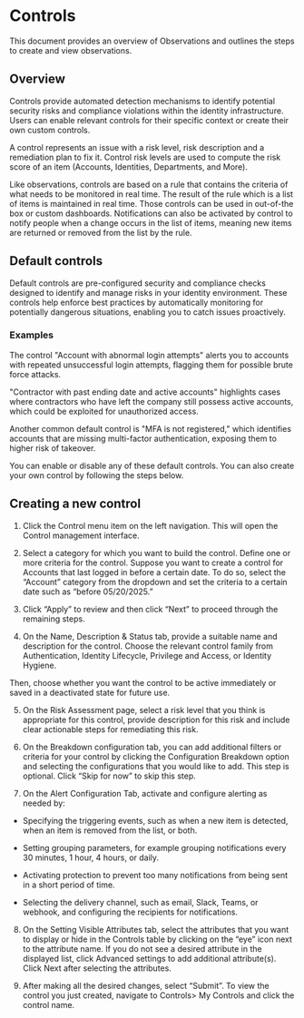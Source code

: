 # Controls
 
This document provides an overview of Observations and outlines the steps to create and view observations. 

## Overview 
 
Controls provide automated detection mechanisms to identify potential security risks and compliance violations within the identity infrastructure. Users can enable relevant controls for their specific context or create their own custom controls. 

A control represents an issue with a risk level, risk description and a remediation plan to fix it. Control risk levels are used to compute the risk score of an item (Accounts, Identities, Departments, and More). 

Like observations, controls are based on a rule that contains the criteria of what needs to be monitored in real time. The result of the rule which is a list of items is maintained in real time. Those controls can be used in out-of-the box or custom dashboards. Notifications can also be activated by control to notify people when a change occurs in the list of items, meaning new items are returned or removed from the list by the rule. 
 
## Default controls 
 
Default controls are pre-configured security and compliance checks designed to identify and manage risks in your identity environment. These controls help enforce best practices by automatically monitoring for potentially dangerous situations, enabling you to catch issues proactively.  
 
### Examples 

The control "Account with abnormal login attempts" alerts you to accounts with repeated unsuccessful login attempts, flagging them for possible brute force attacks. 

"Contractor with past ending date and active accounts" highlights cases where contractors who have left the company still possess active accounts, which could be exploited for unauthorized access.  
 
Another common default control is "MFA is not registered," which identifies accounts that are missing multi-factor authentication, exposing them to higher risk of takeover. 
 
You can enable or disable any of these default controls. You can also create your own control by following the steps below.  

## Creating a new control 

1. Click the Control menu item on the left navigation.  This will open the Control management interface. 
 

2. Select a category for which you want to build the control. Define one or more criteria for the control. Suppose you want to create a control for Accounts that last logged in before a certain date. To do so, select the “Account” category from the dropdown and set the criteria to a certain date such as “before 05/20/2025.”  

3. Click “Apply” to review and then click “Next” to proceed through the remaining steps. 
 
4. On the Name, Description & Status tab, provide a suitable name and description for the control. Choose the relevant control family from Authentication, Identity Lifecycle, Privilege and Access, or Identity Hygiene. 

Then, choose whether you want the control to be active immediately or saved in a deactivated state for future use.  

5. On the Risk Assessment page, select a risk level that you think is appropriate for this control, provide description for this risk and include clear actionable steps for remediating this risk.  
 
6. On the Breakdown configuration tab, you can add additional filters or criteria for your control by clicking the Configuration Breakdown option and selecting the configurations that you would like to add. This step is optional. Click “Skip for now” to skip this step.  
 
7. On the Alert Configuration Tab, activate and configure alerting as needed by:

* Specifying the triggering events, such as when a new item is detected, when an item is removed from the list, or both.

* Setting grouping parameters, for example grouping notifications every 30 minutes, 1 hour, 4 hours, or daily.

* Activating protection to prevent too many notifications from being sent in a short period of time.

* Selecting the delivery channel, such as email, Slack, Teams, or webhook, and configuring the recipients for notifications.
 

8. On the Setting Visible Attributes tab, select the attributes that you want to display or hide in the Controls table by clicking on the “eye” icon next to the attribute name. If you do not see a desired attribute in the displayed list, click Advanced settings to add additional attribute(s).  Click Next after selecting the attributes. 
 

9. After making all the desired changes, select “Submit”. To view the control you just created, navigate to Controls> My Controls and click the control name.  
 
